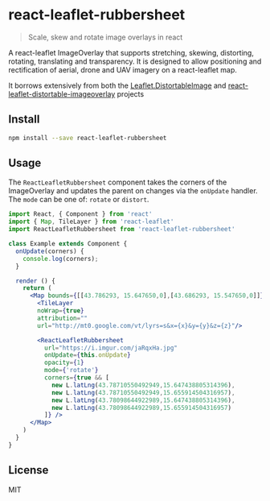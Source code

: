# react-leaflet-rubbersheet

> Scale, skew and rotate image overlays in react

A react-leaflet ImageOverlay that supports stretching, skewing, distorting, rotating, translating and transparency. It is designed to allow positioning and rectification of aerial, drone and UAV imagery on a react-leaflet map.


It borrows extensively from both the [Leaflet.DistortableImage](https://github.com/publiclab/Leaflet.DistortableImage) and [react-leaflet-distortable-imageoverlay](https://github.com/ChrisLowe-Takor/react-leaflet-distortable-imageoverlay) projects

## Install

```bash
npm install --save react-leaflet-rubbersheet
```

## Usage

The `ReactLeafletRubbersheet` component takes the corners of the ImageOverlay and updates the parent on changes via the `onUpdate` handler.  The `mode` can be one of: `rotate` or `distort`.

```jsx
import React, { Component } from 'react'
import { Map, TileLayer } from 'react-leaflet'
import ReactLeafletRubbersheet from 'react-leaflet-rubbersheet'

class Example extends Component {
  onUpdate(corners) {
    console.log(corners);
  }

  render () {
    return (
      <Map bounds={[[43.786293, 15.647650,0],[43.686293, 15.547650,0]]}>
        <TileLayer
        noWrap={true}
        attribution=""
        url="http://mt0.google.com/vt/lyrs=s&x={x}&y={y}&z={z}"/>

        <ReactLeafletRubbersheet
          url="https://i.imgur.com/jaRqxHa.jpg"
          onUpdate={this.onUpdate}
          opacity={1}
          mode={'rotate'}
          corners={true && [
            new L.latLng(43.78710550492949,15.647438805314396),
            new L.latLng(43.78710550492949,15.655914504316957),
            new L.latLng(43.78098644922989,15.647438805314396),
            new L.latLng(43.78098644922989,15.655914504316957)
          ]} />
      </Map>
    )
  }
}
```

## License

MIT
